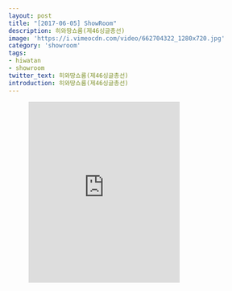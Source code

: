```yaml
---
layout: post
title: "[2017-06-05] ShowRoom"
description: 히와땅쇼룸(제46싱글총선)
image: 'https://i.vimeocdn.com/video/662704322_1280x720.jpg'
category: 'showroom'
tags:
- hiwatan
- showroom
twitter_text: 히와땅쇼룸(제46싱글총선)
introduction: 히와땅쇼룸(제46싱글총선)
---
```

<figure class="video_container">
<iframe src="https://player.vimeo.com/video/239668863" height="360" frameborder="0" webkitallowfullscreen mozallowfullscreen allowfullscreen></iframe>
</figure>
